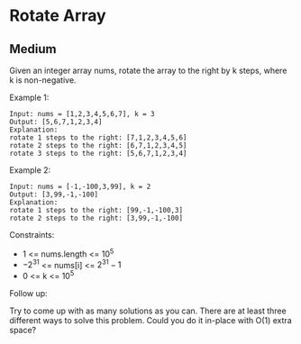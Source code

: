 # Rotate Array
## Medium

Given an integer array nums, rotate the array to the right by k steps, where k is non-negative.

Example 1:
```
Input: nums = [1,2,3,4,5,6,7], k = 3
Output: [5,6,7,1,2,3,4]
Explanation:
rotate 1 steps to the right: [7,1,2,3,4,5,6]
rotate 2 steps to the right: [6,7,1,2,3,4,5]
rotate 3 steps to the right: [5,6,7,1,2,3,4]
```

Example 2:
```
Input: nums = [-1,-100,3,99], k = 2
Output: [3,99,-1,-100]
Explanation: 
rotate 1 steps to the right: [99,-1,-100,3]
rotate 2 steps to the right: [3,99,-1,-100]
```

Constraints:

* 1 <= nums.length <= $10^5$
* $-2^{31}$ <= nums[i] <= $2^{31} - 1$
* 0 <= k <= $10^5$

Follow up:

Try to come up with as many solutions as you can. There are at least three different ways to solve this problem.
Could you do it in-place with O(1) extra space?
